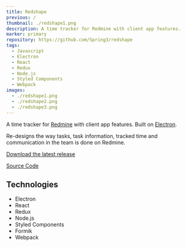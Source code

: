 ```yaml
---
title: Redshape
previous: /
thumbnail: ./redshape1.png
description: A time tracker for Redmine with client app features.
marker: primary
repository: https://github.com/Spring3/redshape
tags: 
  - Javascript
  - Electron
  - React
  - Redux
  - Node.js
  - Styled Components
  - Webpack
images:
  - ./redshape1.png
  - ./redshape2.png
  - ./redshape3.png
---
```


A time tracker for [Redmine](https://www.redmine.org) with client app features. Built on [Electron](https://github.com/electron/electron).

Re-designs the way tasks, task information, tracked time and communication in the team is done on Redmine.

[Download the latest release](https://github.com/Spring3/redshape/releases/)

[Source Code](https://github.com/Spring3/redshape)

## Technologies
- Electron
- React
- Redux
- Node.js
- Styled Components
- Formik
- Webpack


